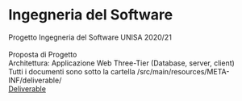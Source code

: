 # Ingegneria del Software
Progetto Ingegneria del Software UNISA 2020/21<br/><br/>
Proposta di Progetto<br/>
Architettura: Applicazione Web Three-Tier (Database, server, client)<br/>
Tutti i documenti sono sotto la cartella /src/main/resources/META-INF/deliverable/<br/>
<a href="https://github.com/super99iper/ShipManagement/tree/master/src/main/resources/META-INF/deliverable">Deliverable</a>
